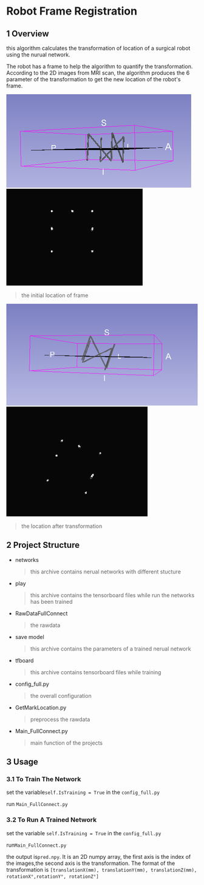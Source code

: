 # Robot Frame Registration
## 1 Overview
this algorithm calculates the transformation of location of a surgical robot using the nurual network.

The robot has a frame to help the algorithm to quantify the transformation. According to the 2D images from MRI scan, the algorithm produces the 6 parameter of the transformation to get the new location of the robot's frame.

![](https://github.com/halimiqi/Frame_Registration/blob/master/images/frame.png)
![](https://github.com/halimiqi/Frame_Registration/blob/master/images/2Dimage.png)

> the initial location of frame


![](https://github.com/halimiqi/Frame_Registration/blob/master/images/frame2.png)
![](https://github.com/halimiqi/Frame_Registration/blob/master/images/2Dimage2.png)

> the location after transformation
## 2 Project Structure
- networks
  > this archive contains nerual networks with different stucture
- play
  > this archive contains the tensorboard files while run the networks has been trained
- RawDataFullConnect
  > the rawdata
- save model 
  > this archive contains the parameters of a trained nerual network
- tfboard
  > this archive contains tensorboard files while training
- config_full.py
  > the overall configuration
- GetMarkLocation.py
  > preprocess the rawdata
- Main_FullConnect.py
  > main function of the projects

## 3 Usage
### 3.1 To Train The Network
set the variable`self.IsTraining = True` in the `config_full.py`

run `Main_FullConnect.py`
### 3.2 To Run A Trained Network
set the variable `self.IsTraining = True` in the `config_full.py`

run`Main_FullConnect.py`

the output is`pred.npy`. It is an 2D numpy array, the first axis is the index of the images,the second axis is the transformation. The format of the transformation is `[translationX(mm), translationY(mm), translationZ(mm), rotationX°,rotationY°, rotationZ°]`





